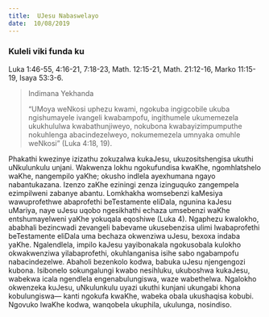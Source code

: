```yaml
---
title:  UJesu Nabaswelayo
date:  10/08/2019
---
```


### Kuleli viki funda ku
Luka 1:46-55, 4:16-21, 7:18-23, Math. 12:15-21, Math. 21:12-16, Marko 11:15-19, Isaya 53:3-6.

> <p>Indimana Yekhanda</p>
> “UMoya weNkosi uphezu kwami, ngokuba ingigcobile ukuba ngishumayele ivangeli kwabampofu, ingithumele ukumemezela ukukhululwa kwabathunjiweyo, nokubona kwabayizimpumputhe nokuhlenga abacindezelweyo, nokumemezela umnyaka omuhle weNkosi” (Luka 4:18, 19).

Phakathi kwezinye izizathu zokuzalwa kukaJesu, ukuzositshengisa ukuthi uNkulunkulu unjani.  Wakwenza lokhu ngokufundisa kwaKhe, ngomhlatshelo waKhe, nangempilo yaKhe; okusho indlela ayexhumana ngayo nabantukazana. Izenzo zaKhe eziningi zenza izinguquko zangempela ezimpilweni zabanye abantu. Lomkhakha womsebenzi kaMesiya wawuprofethwe abaprofethi beTestamente eliDala, ngunina kaJesu uMariya, naye uJesu uqobo ngesikhathi echaza umsebenzi waKhe entshumayelweni yaKhe yokuqala eqoshiwe (Luka 4).  Ngaphezu kwalokho, ababhali bezincwadi zevangeli babevame ukusebenzisa ulimi lwabaprofethi beTestamente eliDala uma bechaza okwenziwa uJesu, bexoxa indaba yaKhe.  Ngalendlela, impilo kaJesu yayibonakala ngokusobala kulokho okwakwenziwa yilabaprofethi, okuhlanganisa isihe sabo ngabampofu nabacindezelwe. Abaholi bezenkolo kodwa, babuka uJesu njengengozi kubona.  Isibonelo sokungalungi kwabo nesihluku, ukuboshwa kukaJesu, wabekwa icala ngendlela engenabulungiswa, waze wabethelwa. Ngalokho okwenzeka kuJesu, uNkulunkulu uyazi ukuthi kunjani ukungabi khona kobulungiswa— kanti ngokufa kwaKhe, wabeka obala ukushaqisa kobubi.  Ngovuko lwaKhe kodwa, wanqobela ukuphila, ukulunga, nosindiso.
